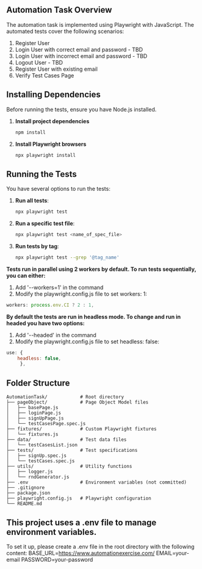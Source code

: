 ## Automation Task Overview

The automation task is implemented using Playwright with JavaScript. The automated tests cover the following scenarios:

1. Register User
2. Login User with correct email and password - TBD
3. Login User with incorrect email and password - TBD
4. Logout User - TBD
5. Register User with existing email
6. Verify Test Cases Page

## Installing Dependencies

Before running the tests, ensure you have Node.js installed.

1. **Install project dependencies**  
   ```bash
   npm install

2. **Install Playwright browsers**
   ```bash
   npx playwright install

## Running the Tests

You have several options to run the tests:

1. **Run all tests**: 
   ```bash
   npx playwright test
   ```

2. **Run a specific test file**: 
   ```bash
   npx playwright test <name_of_spec_file>
   ```

3. **Run tests by tag**: 
   ```bash
   npx playwright test --grep '@tag_name'
   ```

**Tests run in parallel using 2 workers by default. To run tests sequentially, you can either:**
1. Add '--workers=1' in the command
2. Modify the playwright.config.js file to set workers: 1:
```js
workers: process.env.CI ? 2 : 1,
```

**By default the tests are run in headless mode. To change and run in headed you have two options:**
1. Add '--headed' in the command
2. Modify the playwright.config.js file to set headless: false:
```js
use: {
    headless: false,
     },
```

## Folder Structure

```
AutomationTask/            # Root directory
├── pageObject/            # Page Object Model files
│   ├── basePage.js
│   ├── loginPage.js
│   ├── signUpPage.js
│   └── testCasesPage.spec.js
├── fixtures/              # Custom Playwright fixtures
│   └── fixtures.js
├── data/                  # Test data files
│   └── testCasesList.json
├── tests/                 # Test specifications
│   ├── signUp.spec.js
│   └── testCases.spec.js
├── utils/                 # Utility functions
│   ├── logger.js
│   └── rndGenerator.js
├── .env                   # Environment variables (not committed)
├── .gitignore
├── package.json
├── playwright.config.js   # Playwright configuration
└── README.md
```

## This project uses a .env file to manage environment variables.
To set it up, please create a .env file in the root directory with the following content:
BASE_URL=https://www.automationexercise.com/
EMAIL=your-email
PASSWORD=your-password
